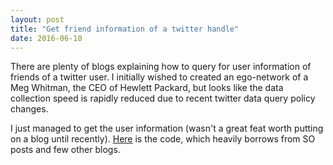 ```yaml
---
layout: post
title: "Get friend information of a twitter handle"
date: 2016-06-10
---
```


There are plenty of blogs explaining how to query for user information of friends of a twitter user. I initially wished to created an ego-network of a Meg Whitman, the CEO of Hewlett Packard, but looks like the data collection speed is rapidly reduced due to recent twitter data query policy changes. 

I just managed to get the user information (wasn't a great feat worth putting on a blog until recently). <a href="https://nbviewer.jupyter.org/github/kartucson/kartucson.github.io/blob/master/ipython%20notebooks/Meg%20Whitmans%20friend%20list%20twitter.ipynb" target="_blank">Here</a> is the code, which heavily borrows from SO posts and few other blogs.


 
